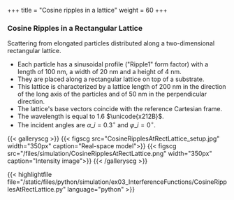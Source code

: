 +++
title = "Cosine ripples in a lattice"
weight = 60
+++

### Cosine Ripples in a Rectangular Lattice

Scattering from elongated particles distributed along a two-dimensional rectangular lattice.

* Each particle has a sinusoidal profile ("Ripple1" form factor) with a length of $100$ nm, a width of $20$ nm and a height of $4$ nm.
* They are placed along a rectangular lattice on top of a substrate.
* This lattice is characterized by a lattice length of $200$ nm in the direction of the long axis of the particles and of $50$ nm in the perpendicular direction.
* The lattice's base vectors coincide with the reference Cartesian frame.
* The wavelength is equal to $1.6$ $\unicode{x212B}$.
* The incident angles are $\alpha\_i = 0.3 ^{\circ}$ and $\varphi\_i = 0^{\circ}$.

{{< galleryscg >}}
{{< figscg src="CosineRipplesAtRectLattice_setup.jpg" width="350px" caption="Real-space model">}}
{{< figscg src="/files/simulation/CosineRipplesAtRectLattice.png" width="350px" caption="Intensity image">}}
{{< /galleryscg >}}

{{< highlightfile file="/static/files/python/simulation/ex03_InterferenceFunctions/CosineRipplesAtRectLattice.py" language="python" >}}
